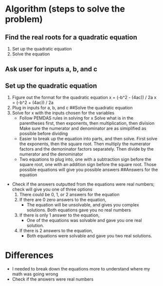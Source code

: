 # Algorithm (steps to solve the problem)
## Find the real roots for a quadratic equation
1. Set up the quadratic equation
2. Solve the equation
## Ask user for inputs a, b, and c
## Set up the quadratic equation
1. Figure out the format for the quadratic equation
         x = (-b^2 - (4ac)) / 2a
         x = (-b^2 + (4ac)) / 2a
2. Plug in inputs for a, b, and c
##Solve the quadratic equation
1. Solve for x with the inputs chosen for the variables
    - Follow PEMDAS rules in solving for x
        Solve what is in the parentheses first, then exponents, then multiplication, then division
            Make sure the numerator and denominator are as simiplified as possible before dividing
    - Easier to break up the equation into parts, and then solve. First solve the exponents, then the square root. Then multiply the numerator factors and the demoninator factors separately. Then divide by the numerator and the denominator
    - Two equations to plug into, one with a subtraction sign before the square root, one with an addition sign before the square root. Those possible equations will give you possible answers
##Answers for the equation
- Check if the answers outputted from the equations were real numbers; check will give you one of three options
    1. There could be 0, 1, or 2 answers for the equation
    2. If there are 0 zero answers to the equation,
        - The equation will be unsolvable, and gives you complex solutions. Both equations gave you no real numbers
    3. If there is only 1 answer to the equation,
        - One of the equations was solvable and gave you one real solution.
    4. If there is 2 answers to the equation,
        - Both equations were solvable and gave you two real solutions.
# Differences
- I needed to break down the equations more to understand where my math was going wrong
- Check if the answers were real numbers